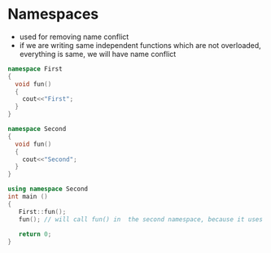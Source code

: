 # Namespaces
- used for removing name conflict
- if we are writing same independent functions which are not overloaded,  everything is same, we will have name conflict

```c++
namespace First
{
  void fun()
  {
    cout<<"First";
  }
}  

namespace Second
{
  void fun()
  {
    cout<<"Second";
  }
}  

using namespace Second
int main ()
{
   First::fun();
   fun(); // will call fun() in  the second namespace, because it uses it
   
   return 0;
}
```
